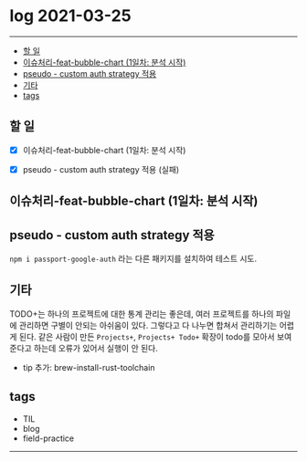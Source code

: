 # log 2021-03-25

--------------------------

- [할 일](#할-일)
- [이슈처리-feat-bubble-chart (1일차: 분석 시작)](#이슈처리-feat-bubble-chart-1일차-분석-시작)
- [pseudo - custom auth strategy 적용](#pseudo---custom-auth-strategy-적용)
- [기타](#기타)
- [tags](#tags)

## 할 일

- [x] 이슈처리-feat-bubble-chart (1일차: 분석 시작)
- [x] pseudo - custom auth strategy 적용 (실패)


## 이슈처리-feat-bubble-chart (1일차: 분석 시작)



## pseudo - custom auth strategy 적용 

`npm i passport-google-auth` 라는 다른 패키지를 설치하여 테스트 시도.


## 기타

TODO+는 하나의 프로젝트에 대한 통계 관리는 좋은데, 여러 프로젝트를 하나의 파일에 관리하면 구별이 안되는 아쉬움이 있다. 그렇다고 다 나누면 합쳐서 관리하기는 어렵게 된다. 같은 사람이 만든 `Projects+`, `Projects+ Todo+` 확장이 todo를 모아서 보여준다고 하는데 오류가 있어서 실행이 안 된다.

- tip 추가: brew-install-rust-toolchain

## tags
- TIL
- blog
- field-practice

--------------------------

